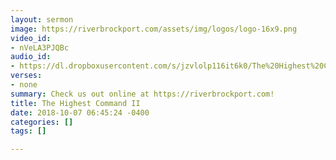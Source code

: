 ```yaml
---
layout: sermon
image: https://riverbrockport.com/assets/img/logos/logo-16x9.png
video_id:
- nVeLA3PJQBc
audio_id:
- https://dl.dropboxusercontent.com/s/jzvlolp116it6k0/The%20Highest%20Command%20II.mp3?dl=0
verses:
- none
summary: Check us out online at https://riverbrockport.com!
title: The Highest Command II
date: 2018-10-07 06:45:24 -0400
categories: []
tags: []

---
```

